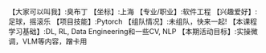 【大家可以叫我】:臭布丁
【坐标】:上海
【专业/职业】:软件工程
【兴趣爱好】:足球，摇滚乐
【项目技能】:Pytorch
【组队情况】:未组队，快来一起!
【本课程学习基础】:DL, RL, Data Engineering和一些CV, NLP
【本期活动目标】:实操微调，VLM等内容，蹭卡用